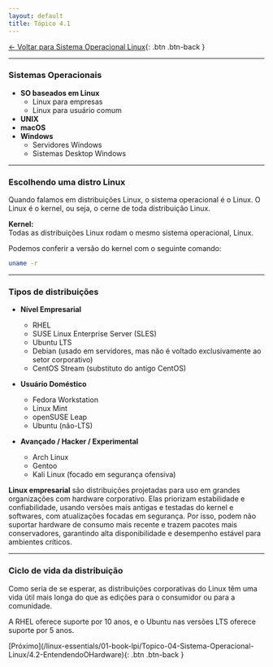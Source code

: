 ```yaml
---
layout: default 
title: Tópico 4.1
---
```


[← Voltar para Sistema Operacional Linux](/linux-essentials/01-book-lpi/Topico-04-Sistema-Operacional-Linux/){: .btn .btn-back }

---

### Sistemas Operacionais

- **SO baseados em Linux**
  - Linux para empresas
  - Linux para usuário comum
- **UNIX**
- **macOS**
- **Windows**
  - Servidores Windows
  - Sistemas Desktop Windows

---

### Escolhendo uma distro Linux

Quando falamos em distribuições Linux, o sistema operacional é o Linux. O Linux é o kernel, ou seja, o cerne de toda distribuição Linux.

**Kernel:**  
Todas as distribuições Linux rodam o mesmo sistema operacional, Linux.

Podemos conferir a versão do kernel com o seguinte comando:

```sh
uname -r
```

---

### Tipos de distribuições

- **Nível Empresarial**
  - RHEL
  - SUSE Linux Enterprise Server (SLES)
  - Ubuntu LTS
  - Debian (usado em servidores, mas não é voltado exclusivamente ao setor corporativo)
  - CentOS Stream (substituto do antigo CentOS)

- **Usuário Doméstico**
  - Fedora Workstation
  - Linux Mint
  - openSUSE Leap
  - Ubuntu (não-LTS)

- **Avançado / Hacker / Experimental**
  - Arch Linux
  - Gentoo
  - Kali Linux (focado em segurança ofensiva)

**Linux empresarial** são distribuições projetadas para uso em grandes organizações com hardware corporativo. Elas priorizam estabilidade e confiabilidade, usando versões mais antigas e testadas do kernel e softwares, com atualizações focadas em segurança. Por isso, podem não suportar hardware de consumo mais recente e trazem pacotes mais conservadores, garantindo alta disponibilidade e desempenho estável para ambientes críticos.

---

### Ciclo de vida da distribuição

Como seria de se esperar, as distribuições corporativas do Linux têm uma vida útil mais longa do que as edições para o consumidor ou para a comunidade.

A RHEL oferece suporte por 10 anos, e o Ubuntu nas versões LTS oferece suporte por 5 anos.

<div class="nav-buttons">
[Próximo](/linux-essentials/01-book-lpi/Topico-04-Sistema-Operacional-Linux/4.2-EntendendoOHardware){: .btn .btn-back }
</div>